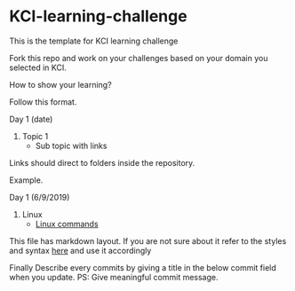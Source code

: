 # KCI-learning-challenge
This is the template for KCI learning challenge

Fork this repo and work on your challenges based on your domain you selected in KCI.

How to show your learning?

Follow this format.

Day 1 (date)
1. Topic 1
   * Sub topic with links
   
Links should direct to folders inside the repository.

Example.

Day 1 (6/9/2019)
1. Linux
   * [Linux commands](https://github.com/krutpos-club/KCI-learning-challenge/tree/master/linux)


This file has markdown layout. If you are not sure about it refer to the styles and syntax [here](https://guides.github.com/features/mastering-markdown/) and use it accordingly

Finally Describe every commits by giving a title in the below commit field when you update. 
PS: Give meaningful commit message.
